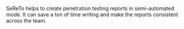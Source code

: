 <!-- ![SeReTo logo](assets/sereto_logo.svg){ width="300" } -->
<!-- https://squidfunk.github.io/mkdocs-material/reference/images/?h=image#light-and-dark-mode -->


SeReTo helps to create penetration testing reports in semi-automated mode. It can save a ton of time writing and make the reports consistent across the team.
